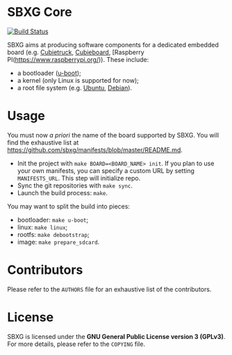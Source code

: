SBXG Core
=========

[![Build Status](https://travis-ci.org/sbxg/sbxg.svg?branch=master)](https://travis-ci.org/sbxg/sbxg)

SBXG aims at producing software components for a dedicated embedded board
(e.g. [Cubietruck](http://www.cubietruck.com/),
      [Cubieboard](http://cubieboard.org/),
      [Raspberry PI(https://www.raspberrypi.org/)).
These include:
- a bootloader ([u-boot](http://www.denx.de/wiki/U-Boot));
- a kernel (only Linux is supported for now);
- a root file system (e.g. [Ubuntu](http://www.ubuntu.com/),
                           [Debian](https://www.debian.org/)).


Usage
=====

You must now _a priori_ the name of the board supported by SBXG.
You will find the exhaustive list at
https://github.com/sbxg/manifests/blob/master/README.md.

- Init the project with `make BOARD=<BOARD_NAME> init`. If you plan
  to use your own manifests, you can specify a custom URL by setting
  `MANIFESTS_URL`. This step will initialize repo.
- Sync the git repositories with `make sync`.
- Launch the build process: `make`.


You may want to split the build into pieces:
- bootloader: `make u-boot`;
- linux: `make linux`;
- rootfs: `make debootstrap`;
- image: `make prepare_sdcard`.


Contributors
============

Please refer to the `AUTHORS` file for an exhaustive list of the
contributors.

License
=======

SBXG is licensed under the **GNU General Public License version 3 (GPLv3)**.
For more details, please refer to the `COPYING` file.
